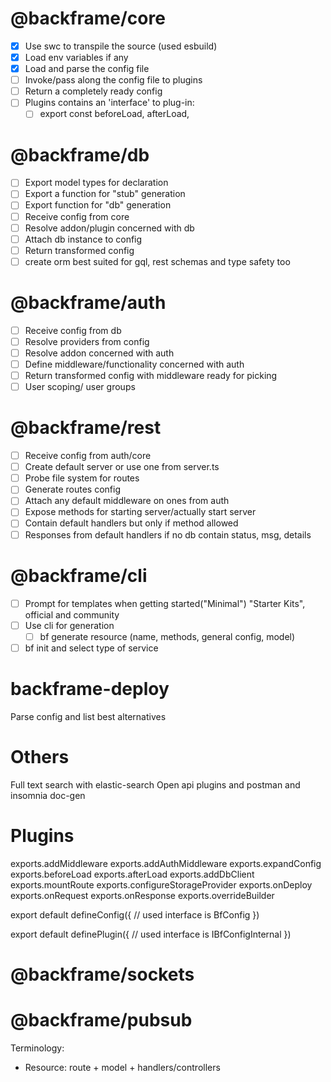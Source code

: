 # @backframe/core

- [x] Use swc to transpile the source (used esbuild)
- [x] Load env variables if any
- [x] Load and parse the config file
- [ ] Invoke/pass along the config file to plugins
- [ ] Return a completely ready config
- [ ] Plugins contains an 'interface' to plug-in:
  - [ ] export const beforeLoad, afterLoad,

# @backframe/db

- [ ] Export model types for declaration
- [ ] Export a function for "stub" generation
- [ ] Export function for "db" generation
- [ ] Receive config from core
- [ ] Resolve addon/plugin concerned with db
- [ ] Attach db instance to config
- [ ] Return transformed config
- [ ] create orm best suited for gql, rest schemas and type safety too

<!-- t.str().maxLen(200).nullish().methods([]) -->

# @backframe/auth

- [ ] Receive config from db
- [ ] Resolve providers from config
- [ ] Resolve addon concerned with auth
- [ ] Define middleware/functionality concerned with auth
- [ ] Return transformed config with middleware ready for picking
- [ ] User scoping/ user groups

# @backframe/rest

- [ ] Receive config from auth/core
- [ ] Create default server or use one from server.ts
- [ ] Probe file system for routes
- [ ] Generate routes config
- [ ] Attach any default middleware on ones from auth
- [ ] Expose methods for starting server/actually start server
- [ ] Contain default handlers but only if method allowed
- [ ] Responses from default handlers if no db contain status, msg, details

# @backframe/cli

- [ ] Prompt for templates when getting started("Minimal") "Starter Kits", official and community
- [ ] Use cli for generation
  - [ ] bf generate resource (name, methods, general config, model)
- [ ] bf init and select type of service

# backframe-deploy

Parse config and list best alternatives

# Others

Full text search with elastic-search
Open api plugins and postman and insomnia doc-gen

# Plugins

exports.addMiddleware
exports.addAuthMiddleware
exports.expandConfig
exports.beforeLoad
exports.afterLoad
exports.addDbClient
exports.mountRoute
exports.configureStorageProvider
exports.onDeploy
exports.onRequest
exports.onResponse
exports.overrideBuilder

export default defineConfig({
// used interface is BfConfig
})

export default definePlugin({
// used interface is IBfConfigInternal
})

# @backframe/sockets

# @backframe/pubsub

Terminology:

- Resource: route + model + handlers/controllers
